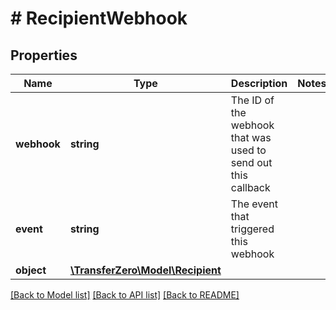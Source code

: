 # # RecipientWebhook

## Properties

Name | Type | Description | Notes
------------ | ------------- | ------------- | -------------
**webhook** | **string** | The ID of the webhook that was used to send out this callback | 
**event** | **string** | The event that triggered this webhook | 
**object** | [**\TransferZero\Model\Recipient**](Recipient.md) |  | 

[[Back to Model list]](../../README.md#documentation-for-models) [[Back to API list]](../../README.md#documentation-for-api-endpoints) [[Back to README]](../../README.md)


